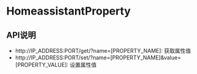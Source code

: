 # HomeassistantProperty

## API说明

- http://IP_ADDRESS:PORT/get/?name=[PROPERTY_NAME]: 获取属性值
- http://IP_ADDRESS:PORT/set/?name=[PROPERTY_NAME]&value=[PROPERTY_VALUE]: 设置属性值
